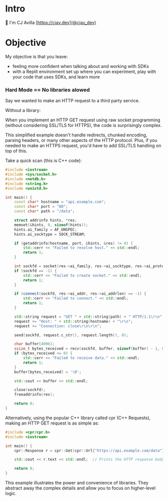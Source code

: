 # Intro

👋 I'm CJ Avilla [https://cjav.dev](@cjav_dev)

# Objective

My objective is that you leave:

* feeling more confident when talking about and working with SDKs
* with a Replit environment set up where you can experiment, play with your code that uses SDKs, and learn more


### Hard Mode == No libraries alowed

Say we wanted to make an HTTP request to a third party service.

Without a library:

When you implement an HTTP GET request using raw socket programming (without
considering SSL/TLS for HTTPS), the code is surprisingly complex.

This simplified example doesn't handle redirects, chunked encoding, parsing
headers, or many other aspects of the HTTP protocol. Plus, if you needed to
make an HTTPS request, you'd have to add SSL/TLS handling on top of this.

Take a quick scan (this is C++ code):


```cpp
#include <iostream>
#include <sys/socket.h>
#include <netdb.h>
#include <string.h>
#include <unistd.h>

int main() {
    const char* hostname = "api.example.com";
    const char* port = "80";
    const char* path = "/data";

    struct addrinfo hints, *res;
    memset(&hints, 0, sizeof(hints));
    hints.ai_family = AF_UNSPEC;
    hints.ai_socktype = SOCK_STREAM;

    if (getaddrinfo(hostname, port, &hints, &res) != 0) {
        std::cerr << "Failed to resolve host." << std::endl;
        return 1;
    }

    int sockfd = socket(res->ai_family, res->ai_socktype, res->ai_protocol);
    if (sockfd == -1) {
        std::cerr << "Failed to create socket." << std::endl;
        return 1;
    }

    if (connect(sockfd, res->ai_addr, res->ai_addrlen) == -1) {
        std::cerr << "Failed to connect." << std::endl;
        return 1;
    }

    std::string request = "GET " + std::string(path) + " HTTP/1.1\r\n";
    request += "Host: " + std::string(hostname) + "\r\n";
    request += "Connection: close\r\n\r\n";

    send(sockfd, request.c_str(), request.length(), 0);

    char buffer[4096];
    ssize_t bytes_received = recv(sockfd, buffer, sizeof(buffer) - 1, 0);
    if (bytes_received <= 0) {
        std::cerr << "Failed to receive data." << std::endl;
        return 1;
    }
    buffer[bytes_received] = '\0';

    std::cout << buffer << std::endl;

    close(sockfd);
    freeaddrinfo(res);

    return 0;
}
```

Alternatively, using the popular C++ library called cpr (C++ Requests), making
an HTTP GET request is as simple as:

```cpp
#include <cpr/cpr.h>
#include <iostream>

int main() {
    cpr::Response r = cpr::Get(cpr::Url{"https://api.example.com/data"});

    std::cout << r.text << std::endl;  // Prints the HTTP response body

    return 0;
}
```

This example illustrates the power and convenience of libraries. They abstract
away the complex details and allow you to focus on higher-level logic.

